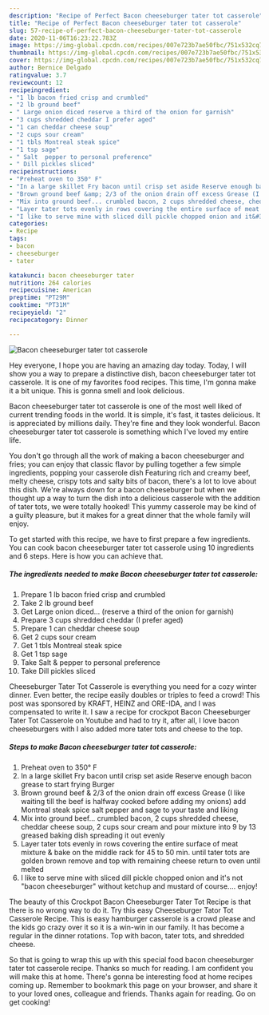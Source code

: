 ```yaml
---
description: "Recipe of Perfect Bacon cheeseburger tater tot casserole"
title: "Recipe of Perfect Bacon cheeseburger tater tot casserole"
slug: 57-recipe-of-perfect-bacon-cheeseburger-tater-tot-casserole
date: 2020-11-06T16:23:22.783Z
image: https://img-global.cpcdn.com/recipes/007e723b7ae50fbc/751x532cq70/bacon-cheeseburger-tater-tot-casserole-recipe-main-photo.jpg
thumbnail: https://img-global.cpcdn.com/recipes/007e723b7ae50fbc/751x532cq70/bacon-cheeseburger-tater-tot-casserole-recipe-main-photo.jpg
cover: https://img-global.cpcdn.com/recipes/007e723b7ae50fbc/751x532cq70/bacon-cheeseburger-tater-tot-casserole-recipe-main-photo.jpg
author: Bernice Delgado
ratingvalue: 3.7
reviewcount: 12
recipeingredient:
- "1 lb bacon fried crisp and crumbled"
- "2 lb ground beef"
- " Large onion diced reserve a third of the onion for garnish"
- "3 cups shredded cheddar I prefer aged"
- "1 can cheddar cheese soup"
- "2 cups sour cream"
- "1 tbls Montreal steak spice"
- "1 tsp sage"
- " Salt  pepper to personal preference"
- " Dill pickles sliced"
recipeinstructions:
- "Preheat oven to 350° F"
- "In a large skillet Fry bacon until crisp set aside Reserve enough bacon grease to start frying Burger"
- "Brown ground beef &amp; 2/3 of the onion drain off excess Grease (I like waiting till the beef is halfway cooked before adding my onions) add Montreal steak spice salt pepper and sage to your taste and liking"
- "Mix into ground beef... crumbled bacon, 2 cups shredded cheese, cheddar cheese soup, 2 cups sour cream and pour mixture into 9 by 13 greased baking dish spreading it out evenly"
- "Layer tater tots evenly in rows covering the entire surface of meat mixture &amp; bake on the middle rack for 45 to 50 min. until tater tots are golden brown remove and top with remaining cheese return to oven until melted"
- "I like to serve mine with sliced dill pickle chopped onion and it&#39;s not &#34;bacon cheeseburger&#34; without ketchup and mustard of course.... enjoy!"
categories:
- Recipe
tags:
- bacon
- cheeseburger
- tater

katakunci: bacon cheeseburger tater 
nutrition: 264 calories
recipecuisine: American
preptime: "PT29M"
cooktime: "PT31M"
recipeyield: "2"
recipecategory: Dinner

---
```



![Bacon cheeseburger tater tot casserole](https://img-global.cpcdn.com/recipes/007e723b7ae50fbc/751x532cq70/bacon-cheeseburger-tater-tot-casserole-recipe-main-photo.jpg)

Hey everyone, I hope you are having an amazing day today. Today, I will show you a way to prepare a distinctive dish, bacon cheeseburger tater tot casserole. It is one of my favorites food recipes. This time, I'm gonna make it a bit unique. This is gonna smell and look delicious.

Bacon cheeseburger tater tot casserole is one of the most well liked of current trending foods in the world. It is simple, it's fast, it tastes delicious. It is appreciated by millions daily. They're fine and they look wonderful. Bacon cheeseburger tater tot casserole is something which I've loved my entire life.

You don&#39;t go through all the work of making a bacon cheeseburger and fries; you can enjoy that classic flavor by pulling together a few simple ingredients, popping your casserole dish Featuring rich and creamy beef, melty cheese, crispy tots and salty bits of bacon, there&#39;s a lot to love about this dish. We&#39;re always down for a bacon cheeseburger but when we thought up a way to turn the dish into a delicious casserole with the addition of tater tots, we were totally hooked! This yummy casserole may be kind of a guilty pleasure, but it makes for a great dinner that the whole family will enjoy.


To get started with this recipe, we have to first prepare a few ingredients. You can cook bacon cheeseburger tater tot casserole using 10 ingredients and 6 steps. Here is how you can achieve that.

<!--inarticleads1-->

##### The ingredients needed to make Bacon cheeseburger tater tot casserole:

1. Prepare 1 lb bacon fried crisp and crumbled
1. Take 2 lb ground beef
1. Get  Large onion diced... (reserve a third of the onion for garnish)
1. Prepare 3 cups shredded cheddar (I prefer aged)
1. Prepare 1 can cheddar cheese soup
1. Get 2 cups sour cream
1. Get 1 tbls Montreal steak spice
1. Get 1 tsp sage
1. Take  Salt &amp; pepper to personal preference
1. Take  Dill pickles sliced


Cheeseburger Tater Tot Casserole is everything you need for a cozy winter dinner. Even better, the recipe easily doubles or triples to feed a crowd! This post was sponsored by KRAFT, HEINZ and ORE-IDA, and I was compensated to write it. I saw a recipe for crockpot Bacon Cheeseburger Tater Tot Casserole on Youtube and had to try it, after all, I love bacon cheeseburgers with I also added more tater tots and cheese to the top. 

<!--inarticleads2-->

##### Steps to make Bacon cheeseburger tater tot casserole:

1. Preheat oven to 350° F
1. In a large skillet Fry bacon until crisp set aside Reserve enough bacon grease to start frying Burger
1. Brown ground beef &amp; 2/3 of the onion drain off excess Grease (I like waiting till the beef is halfway cooked before adding my onions) add Montreal steak spice salt pepper and sage to your taste and liking
1. Mix into ground beef... crumbled bacon, 2 cups shredded cheese, cheddar cheese soup, 2 cups sour cream and pour mixture into 9 by 13 greased baking dish spreading it out evenly
1. Layer tater tots evenly in rows covering the entire surface of meat mixture &amp; bake on the middle rack for 45 to 50 min. until tater tots are golden brown remove and top with remaining cheese return to oven until melted
1. I like to serve mine with sliced dill pickle chopped onion and it&#39;s not &#34;bacon cheeseburger&#34; without ketchup and mustard of course.... enjoy!


The beauty of this Crockpot Bacon Cheeseburger Tater Tot Recipe is that there is no wrong way to do it. Try this easy Cheeseburger Tator Tot Casserole Recipe. This is easy hamburger casserole is a crowd please and the kids go crazy over it so it is a win-win in our family. It has become a regular in the dinner rotations. Top with bacon, tater tots, and shredded cheese. 

So that is going to wrap this up with this special food bacon cheeseburger tater tot casserole recipe. Thanks so much for reading. I am confident you will make this at home. There's gonna be interesting food at home recipes coming up. Remember to bookmark this page on your browser, and share it to your loved ones, colleague and friends. Thanks again for reading. Go on get cooking!
